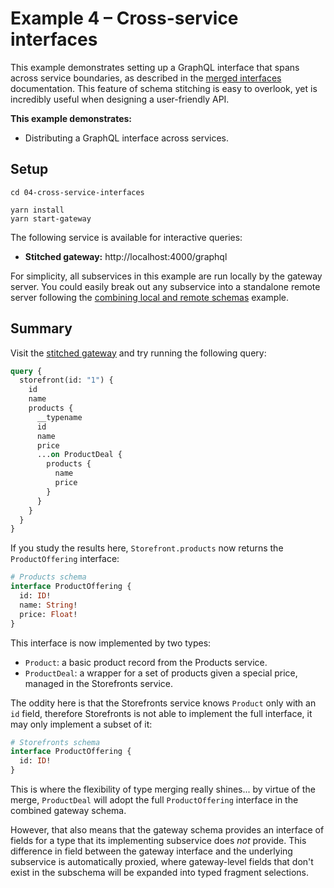 # Example 4 – Cross-service interfaces

This example demonstrates setting up a GraphQL interface that spans across service boundaries, as described in the [merged interfaces](https://www.graphql-tools.com/docs/stitch-type-merging#merged-interfaces) documentation. This feature of schema stitching is easy to overlook, yet is incredibly useful when designing a user-friendly API.

**This example demonstrates:**

- Distributing a GraphQL interface across services.

## Setup

```shell
cd 04-cross-service-interfaces

yarn install
yarn start-gateway
```

The following service is available for interactive queries:

- **Stitched gateway:** http://localhost:4000/graphql

For simplicity, all subservices in this example are run locally by the gateway server. You could easily break out any subservice into a standalone remote server following the [combining local and remote schemas](../01-combining-local-and-remote-schemas) example.

## Summary

Visit the [stitched gateway](http://localhost:4000/graphql) and try running the following query:

```graphql
query {
  storefront(id: "1") {
    id
    name
    products {
      __typename
      id
      name
      price
      ...on ProductDeal {
        products {
          name
          price
        }
      }
    }
  }
}
```

If you study the results here, `Storefront.products` now returns the `ProductOffering` interface:

```graphql
# Products schema
interface ProductOffering {
  id: ID!
  name: String!
  price: Float!
}
```

This interface is now implemented by two types:

- `Product`: a basic product record from the Products service.
- `ProductDeal`: a wrapper for a set of products given a special price, managed in the Storefronts service.

The oddity here is that the Storefronts service knows `Product` only with an `id` field, therefore Storefronts is not able to implement the full interface, it may only implement a subset of it:

```graphql
# Storefronts schema
interface ProductOffering {
  id: ID!
}
```

This is where the flexibility of type merging really shines... by virtue of the merge, `ProductDeal` will adopt the full `ProductOffering` interface in the combined gateway schema.

However, that also means that the gateway schema provides an interface of fields for a type that its implementing subservice does _not_ provide. This difference in field between the gateway interface and the underlying subservice is automatically proxied, where gateway-level fields that don't exist in the subschema will be expanded into typed fragment selections.
